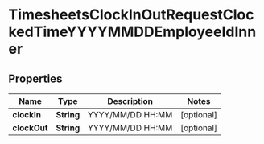 

# TimesheetsClockInOutRequestClockedTimeYYYYMMDDEmployeeIdInner


## Properties

| Name | Type | Description | Notes |
|------------ | ------------- | ------------- | -------------|
|**clockIn** | **String** | YYYY/MM/DD HH:MM |  [optional] |
|**clockOut** | **String** | YYYY/MM/DD HH:MM |  [optional] |



